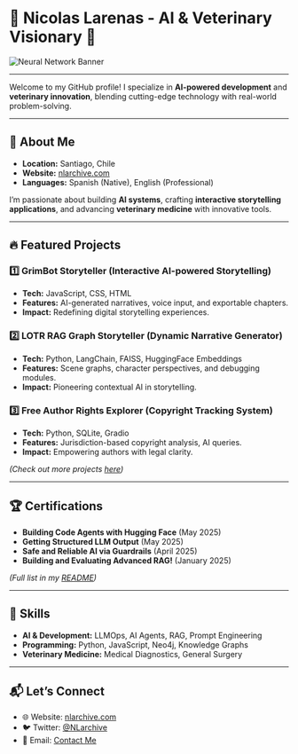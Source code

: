 # 🚀 Nicolas Larenas - AI & Veterinary Visionary 🌌  
![Neural Network Banner](assets/Neural-Networks.gif) 

---

Welcome to my GitHub profile! I specialize in **AI-powered development** and **veterinary innovation**, blending cutting-edge technology with real-world problem-solving.  

---

## 🧠 About Me  

- **Location:** Santiago, Chile  
- **Website:** [nlarchive.com](https://nlarchive.com)  
- **Languages:** Spanish (Native), English (Professional)  

I’m passionate about building **AI systems**, crafting **interactive storytelling applications**, and advancing **veterinary medicine** with innovative tools.  

---

## 🔥 Featured Projects  

### 1️⃣ **GrimBot Storyteller (Interactive AI-powered Storytelling)**  
- **Tech:** JavaScript, CSS, HTML  
- **Features:** AI-generated narratives, voice input, and exportable chapters.  
- **Impact:** Redefining digital storytelling experiences.

### 2️⃣ **LOTR RAG Graph Storyteller (Dynamic Narrative Generator)**  
- **Tech:** Python, LangChain, FAISS, HuggingFace Embeddings  
- **Features:** Scene graphs, character perspectives, and debugging modules.  
- **Impact:** Pioneering contextual AI in storytelling.

### 3️⃣ **Free Author Rights Explorer (Copyright Tracking System)**  
- **Tech:** Python, SQLite, Gradio  
- **Features:** Jurisdiction-based copyright analysis, AI queries.  
- **Impact:** Empowering authors with legal clarity.  

*(Check out more projects [here](https://github.com/NLarchive))*  

---

## 🏆 Certifications  

- **Building Code Agents with Hugging Face** (May 2025)  
- **Getting Structured LLM Output** (May 2025)  
- **Safe and Reliable AI via Guardrails** (April 2025)  
- **Building and Evaluating Advanced RAG!** (January 2025)  

*(Full list in my [README](https://github.com/NLarchive))*  

---

## 🌟 Skills  

- **AI & Development:** LLMOps, AI Agents, RAG, Prompt Engineering  
- **Programming:** Python, JavaScript, Neo4j, Knowledge Graphs  
- **Veterinary Medicine:** Medical Diagnostics, General Surgery  

---

## 📬 Let’s Connect  

- 🌐 Website: [nlarchive.com](https://nlarchive.com)  
- 🐦 Twitter: [@NLarchive](https://twitter.com/NLarchive)  
- 📧 Email: [Contact Me](mailto:nicolas@nlarchive.com)  
